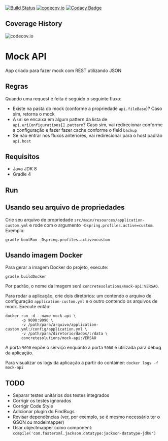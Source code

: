 [![Build Status](https://travis-ci.org/concretesolutions/mock-api.svg?branch=master)](https://travis-ci.org/concretesolutions/mock-api)
[![codecov.io](https://codecov.io/github/concretesolutions/mock-api/coverage.svg?branch=master)](https://codecov.io/github/concretesolutions/mock-api?branch=master)
[![Codacy Badge](https://api.codacy.com/project/badge/Grade/67cdddf44d87495c84e3bddfdb5de074)](https://www.codacy.com/app/concrete/mock-api?utm_source=github.com&amp;utm_medium=referral&amp;utm_content=concretesolutions/mock-api&amp;utm_campaign=Badge_Grade)

## Coverage History
![codecov.io](https://codecov.io/github/concretesolutions/mock-api/branch.svg?branch=master)

# Mock API

App criado para fazer mock com REST utilizando JSON

## Regras

Quando uma request é feita é seguido o seguinte fluxo:

* Existe na pasta do mock (conforme a propriedade `api.fileBase`)? Caso sim, retorna o mock
* A uri se encaixa em algum pattern da lista de `api.uriConfigurations[].pattern`? Caso sim, vai redirecionar conforme a configuração e fazer fazer cache conforme o field `backup`
* Se não entrar nos fluxos anteriores, vai redirecionar para o host padrão `api.host`

## Requisitos
* Java JDK 8
* Gradle 4

## Run

## Usando seu arquivo de propriedades
Crie seu arquivo de propriedade `src/main/resources/application-custom.yml` e rode com o argumento `-Dspring.profiles.active=custom`. Exemplo:
```
gradle bootRun -Dspring.profiles.active=custom
```

## Usando imagem Docker
Para gerar a imagem Docker do projeto, execute: 
```
gradle buildDocker
```

Por padrão, o nome da imagem será `concretesolutions/mock-api:VERSAO`.

Para rodar a aplicação, crie dois diretórios: um contendo o arquivo de configuração `application-custom.yml` e o outro contendo os arquivos de mock. Execute então:

```
docker run -d --name mock-api \
       -p 9090:9090 \
       -v /path/para/arquivo/application-custom.yml:/config/application.yml \
       -v /path/para/diretorio/dados/:/data \
       concretesolutions/mock-api:VERSAO
```

A porta `9090` expõe o serviço enquanto a porta `5000` é utilizada para debug da aplicação.

Para visualizar os logs da aplicação a partir do container: `docker logs -f mock-api`

## TODO
* Separar testes unitários dos testes integrados
* Corrigir os testes ignorados
* Corrigir Code Style
* Adicionar plugin do FindBugs
* Revisar dependências (ver, por exemplo, se é mesmo necessário ter o GSON ou modelmapper)
* Usar objectmapper como component: `compile('com.fasterxml.jackson.datatype:jackson-datatype-jdk8')`
